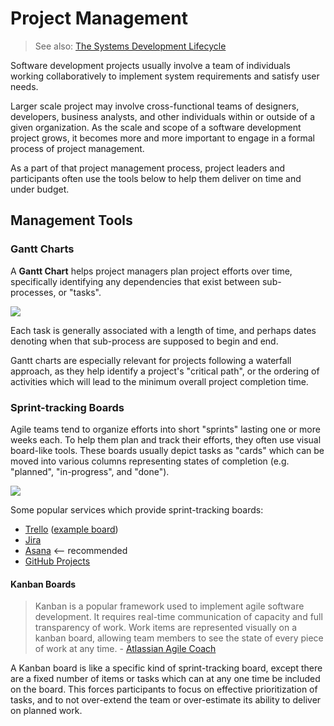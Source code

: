 # Project Management

> See also: [The Systems Development Lifecycle](/notes/sdlc.md)

Software development projects usually involve a team of individuals working collaboratively to implement system requirements and satisfy user needs.

Larger scale project may involve cross-functional teams of designers, developers, business analysts, and other individuals within or outside of a given organization. As the scale and scope of a software development project grows, it becomes more and more important to engage in a formal process of project management.

As a part of that project management process, project leaders and participants often use the tools below to help them deliver on time and under budget.

## Management Tools

### Gantt Charts

A **Gantt Chart** helps project managers plan project efforts over time, specifically identifying any dependencies that exist between sub-processes, or "tasks".

[![](https://user-images.githubusercontent.com/1328807/54886714-726c3880-4e61-11e9-9b80-2b57d024ed4d.gif)](https://www.smartsheet.com/blog/gantt-chart-excel)

Each task is generally associated with a length of time, and perhaps dates denoting when that sub-process are supposed to begin and end.

Gantt charts are especially relevant for projects following a waterfall approach, as they help identify a project's "critical path", or the ordering of activities which will lead to the minimum overall project completion time.

### Sprint-tracking Boards

Agile teams tend to organize efforts into short "sprints" lasting one or more weeks each. To help them plan and track their efforts, they often use visual board-like tools. These boards usually depict tasks as "cards" which can be moved into various columns representing states of completion (e.g. "planned", "in-progress", and "done").

![](https://user-images.githubusercontent.com/1328807/54886717-7bf5a080-4e61-11e9-9adc-c53c077b2146.png)

Some popular services which provide sprint-tracking boards:

  + [Trello](https://trello.com/) ([example board](https://trello.com/b/ZqN99gGN/agile-sprint-board))
  + [Jira](https://www.atlassian.com/software/jira)
  + [Asana](https://asana.com/) <-- recommended
  + [GitHub Projects](https://help.github.com/articles/about-project-boards/)








#### Kanban Boards

> Kanban is a popular framework used to implement agile software development. It requires real-time communication of capacity and full transparency of work. Work items are represented visually on a kanban board, allowing team members to see the state of every piece of work at any time. - [Atlassian Agile Coach](https://www.atlassian.com/agile/kanban)

A Kanban board is like a specific kind of sprint-tracking board, except there are a fixed number of items or tasks which can at any one time be included on the board. This forces participants to focus on effective prioritization of tasks, and to not over-extend the team or over-estimate its ability to deliver on planned work.
